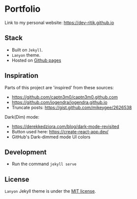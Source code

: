 # Portfolio
Link to my personal website: https://dev-ritik.github.io

## Stack
- Built on `Jekyll`.
- `Lanyon` theme.
- Hosted on [Github pages](https://pages.github.com/)

## Inspiration
Parts of this project are 'inspired' from these sources:
- https://github.com/captn3m0/captn3m0.github.com
- https://github.com/jogendra/jogendra.github.io
- Truncate posts: https://gist.github.com/mikeygee/2626538

Dark(Dim) mode:
- https://derekkedziora.com/blog/dark-mode-revisited
- Button used here: https://create-react-app.dev/
- GitHub's Dark-dimmed mode UI colors

## Development
- Run the command `jekyll serve`

## License
`Lanyon` Jekyll theme is under the [MIT license](https://github.com/poole/lanyon/blob/master/LICENSE.md).
